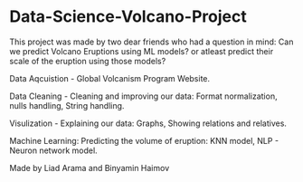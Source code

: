 # Data-Science-Volcano-Project

This project was made by two dear friends who had a question in mind:
Can we predict Volcano Eruptions using ML models? or atleast predict their scale of the eruption using those models?

Data Aqcuistion - 
Global Volcanism Program Website.

Data Cleaning - 
Cleaning and improving our data:
Format normalization,
nulls handling,
String handling.


Visulization - 
Explaining our data:
Graphs,
Showing relations and relatives.

Machine Learning:
Predicting the volume of eruption:
KNN model,
NLP - Neuron network model.



Made by Liad Arama and Binyamin Haimov
